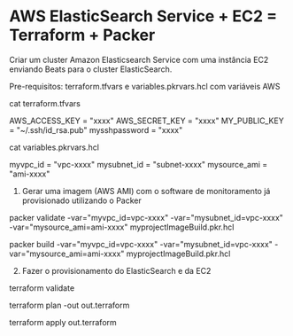 # AWS ElasticSearch Service + EC2 = Terraform + Packer
Criar um cluster Amazon Elasticsearch Service com uma instância EC2 enviando Beats para o cluster ElasticSearch.

Pre-requisitos: terraform.tfvars e variables.pkrvars.hcl com variáveis AWS

cat terraform.tfvars

AWS_ACCESS_KEY = "xxxx"
AWS_SECRET_KEY = "xxxx"
MY_PUBLIC_KEY = "~/.ssh/id_rsa.pub"
mysshpassword = "xxxx"

cat variables.pkrvars.hcl

myvpc_id     = "vpc-xxxx"
mysubnet_id  = "subnet-xxxx"
mysource_ami = "ami-xxxx"


1) Gerar uma imagem (AWS AMI) com o software de monitoramento já provisionado utilizando o Packer

packer validate -var="myvpc_id=vpc-xxxx" -var="mysubnet_id=vpc-xxxx" -var="mysource_ami=ami-xxxx" myprojectImageBuild.pkr.hcl

packer build -var="myvpc_id=vpc-xxxx" -var="mysubnet_id=vpc-xxxx" -var="mysource_ami=ami-xxxx" myprojectImageBuild.pkr.hcl

2) Fazer o provisionamento do ElasticSearch e da EC2 

terraform validate

terraform plan -out out.terraform

terraform apply out.terraform
